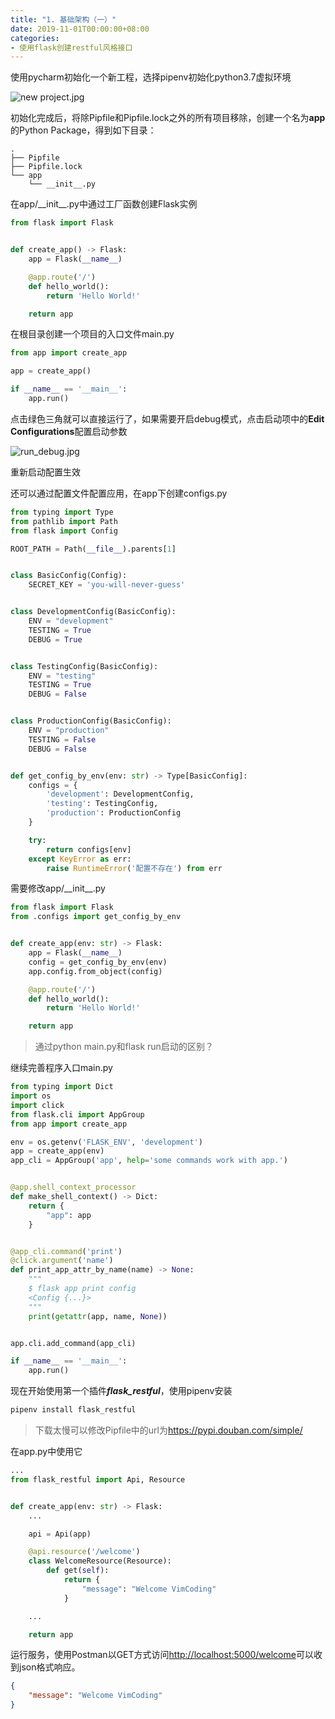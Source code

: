 ```yaml
---
title: "1. 基础架构（一）"
date: 2019-11-01T00:00:00+08:00
categories:
- 使用flask创建restful风格接口
---
```


使用pycharm初始化一个新工程，选择pipenv初始化python3.7虚拟环境

<!-- more -->

![new project.jpg](https://i.loli.net/2019/11/09/Cx9XmaPLZ7lSjR6.jpg)

初始化完成后，将除Pipfile和Pipfile.lock之外的所有项目移除，创建一个名为**app**的Python Package，得到如下目录：

```text
.
├── Pipfile
├── Pipfile.lock
└── app
    └── __init__.py
```

在app/\_\_init\_\_.py中通过工厂函数创建Flask实例

```python
from flask import Flask


def create_app() -> Flask:
    app = Flask(__name__)

    @app.route('/')
    def hello_world():
        return 'Hello World!'

    return app
```

在根目录创建一个项目的入口文件main.py

```python
from app import create_app

app = create_app()

if __name__ == '__main__':
    app.run()
```

点击绿色三角就可以直接运行了，如果需要开启debug模式，点击启动项中的**Edit Configurations**配置启动参数

![run_debug.jpg](https://i.loli.net/2019/11/09/Vks4guJKcjGLA98.jpg)

重新启动配置生效

还可以通过配置文件配置应用，在app下创建configs.py

```python
from typing import Type
from pathlib import Path
from flask import Config

ROOT_PATH = Path(__file__).parents[1]


class BasicConfig(Config):
    SECRET_KEY = 'you-will-never-guess'


class DevelopmentConfig(BasicConfig):
    ENV = "development"
    TESTING = True
    DEBUG = True


class TestingConfig(BasicConfig):
    ENV = "testing"
    TESTING = True
    DEBUG = False


class ProductionConfig(BasicConfig):
    ENV = "production"
    TESTING = False
    DEBUG = False


def get_config_by_env(env: str) -> Type[BasicConfig]:
    configs = {
        'development': DevelopmentConfig,
        'testing': TestingConfig,
        'production': ProductionConfig
    }

    try:
        return configs[env]
    except KeyError as err:
        raise RuntimeError('配置不存在') from err
```

需要修改app/\_\_init\_\_.py

```python
from flask import Flask
from .configs import get_config_by_env


def create_app(env: str) -> Flask:
    app = Flask(__name__)
    config = get_config_by_env(env)
    app.config.from_object(config)

    @app.route('/')
    def hello_world():
        return 'Hello World!'

    return app
```

> 通过python main.py和flask run启动的区别？

继续完善程序入口main.py

```python
from typing import Dict
import os
import click
from flask.cli import AppGroup
from app import create_app

env = os.getenv('FLASK_ENV', 'development')
app = create_app(env)
app_cli = AppGroup('app', help='some commands work with app.')


@app.shell_context_processor
def make_shell_context() -> Dict:
    return {
        "app": app
    }


@app_cli.command('print')
@click.argument('name')
def print_app_attr_by_name(name) -> None:
    """
    $ flask app print config
    <Config {...}>
    """
    print(getattr(app, name, None))


app.cli.add_command(app_cli)

if __name__ == '__main__':
    app.run()
```

现在开始使用第一个插件***flask_restful***，使用pipenv安装

```bash
pipenv install flask_restful
```

> 下载太慢可以修改Pipfile中的url为<https://pypi.douban.com/simple/>

在app.py中使用它

```python
...
from flask_restful import Api, Resource


def create_app(env: str) -> Flask:
    ...

    api = Api(app)

    @api.resource('/welcome')
    class WelcomeResource(Resource):
        def get(self):
            return {
                "message": "Welcome VimCoding"
            }

    ...

    return app
```

运行服务，使用Postman以GET方式访问<http://localhost:5000/welcome>可以收到json格式响应。

```json
{
    "message": "Welcome VimCoding"
}
```
